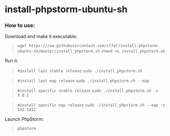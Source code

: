 # install-phpstorm-ubuntu-sh

### How to use:

Download and make it executable:

> `wget https://raw.githubusercontent.com/clfer/install-phpstorm-ubuntu-sh/master/install_phpstorm.sh`
> `chmod +x install_phpstorm.sh`

Run it:

> `#install last stable release`
> `sudo ./install_phpstorm.sh`

> `#install last eap release`
> `sudo ./install_phpstorm.sh --eap`

> `#install specific stable release`
> `sudo ./install_phpstorm.sh -v 9.0.1`

> `#install specific eap release`
> `sudo ./install_phpstorm.sh --eap -v 141.1412`

Launch PhpStorm:
> `phpstorm`
